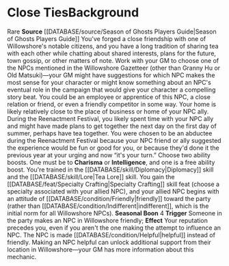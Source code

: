 ﻿---
ability:
- Intelligence
- Charisma
ability_boost:
- Intelligence
- Charisma
feat: '[[DATABASE/feat/Specialty Crafting|Specialty Crafting]]'
id: '393'
name: Close Ties
prerequisite: null
rarity: Rare
rus_type_level: null
skill:
- '[[DATABASE/skill/Diplomacy|Diplomacy]]'
- Tea [[DATABASE/skill/Lore|Lore]]
source: '[[DATABASE/source/Season of Ghosts Players Guide|Season of Ghosts Players
  Guide]]'
subcategory: general
trait:
- '[[DATABASE/trait/Rare|Rare]]'
type: Background

---
# Close Ties<span class="item-type">Background</span>

<span class="trait-rare item-trait">Rare</span>
**Source** [[DATABASE/source/Season of Ghosts Players Guide|Season of Ghosts Players Guide]]
You've forged a close friendship with one of Willowshore's notable citizens, and you have a long tradition of sharing tea with each other while chatting about shared interests, plans for the future, town gossip, or other matters of note. Work with your GM to choose one of the NPCs mentioned in the Willowshore Gazetteer (other than Granny Hu or Old Matsuki)—your GM might have suggestions for which NPC makes the most sense for your character or might know something about an NPC's eventual role in the campaign that would give your character a compelling story beat. You could be an employee or apprentice of this NPC, a close relation or friend, or even a friendly competitor in some way.
 Your home is likely relatively close to the place of business or home of your NPC ally.
 During the Reenactment Festival, you likely spent time with your NPC ally and might have made plans to get together the next day on the first day of summer, perhaps have tea together. You were chosen to be an abductee during the Reenactment Festival because your NPC friend or ally suggested the experience would be fun or good for you, or because they'd done it the previous year at your urging and now “it's your turn.”
 Choose two ability boosts. One must be to **Charisma** or **Intelligence**, and one is a free ability boost.
 You're trained in the [[DATABASE/skill/Diplomacy|Diplomacy]] skill and the [[DATABASE/skill/Lore|Tea Lore]] skill. You gain the [[DATABASE/feat/Specialty Crafting|Specialty Crafting]] skill feat (choose a specialty associated with your allied NPC), and your allied NPC begins with an attitude of [[DATABASE/condition/Friendly|friendly]] toward the party (rather than [[DATABASE/condition/Indifferent|indifferent]], which is the initial norm for all Willowshore NPCs).
 **Seasonal Boon** <span class="action-icon">4</span> **Trigger** Someone in the party makes an NPC in Willowshore friendly; **Effect** Your reputation precedes you, even if you aren't the one making the attempt to influence an NPC. The NPC is made [[DATABASE/condition/Helpful|helpful]] instead of friendly. Making an NPC helpful can unlock additional support from their location in Willowshore—your GM has more information about this mechanic.